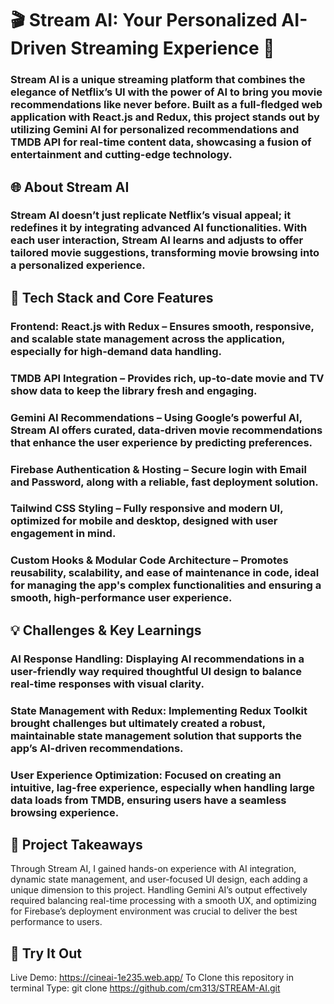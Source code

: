 # 🎬 Stream AI: Your Personalized AI-Driven Streaming Experience 🤖
### Stream AI is a unique streaming platform that combines the elegance of Netflix’s UI with the power of AI to bring you movie recommendations like never before. Built as a full-fledged web application with React.js and Redux, this project stands out by utilizing Gemini AI for personalized recommendations and TMDB API for real-time content data, showcasing a fusion of entertainment and cutting-edge technology.

## 🌐 About Stream AI
### Stream AI doesn’t just replicate Netflix’s visual appeal; it redefines it by integrating advanced AI functionalities. With each user interaction, Stream AI learns and adjusts to offer tailored movie suggestions, transforming movie browsing into a personalized experience.

## 🔧 Tech Stack and Core Features
### Frontend: React.js with Redux – Ensures smooth, responsive, and scalable state management across the application, especially for high-demand data handling.
### TMDB API Integration – Provides rich, up-to-date movie and TV show data to keep the library fresh and engaging.
### Gemini AI Recommendations – Using Google’s powerful AI, Stream AI offers curated, data-driven movie recommendations that enhance the user experience by predicting preferences.
### Firebase Authentication & Hosting – Secure login with Email and Password, along with a reliable, fast deployment solution.
### Tailwind CSS Styling – Fully responsive and modern UI, optimized for mobile and desktop, designed with user engagement in mind.
### Custom Hooks & Modular Code Architecture – Promotes reusability, scalability, and ease of maintenance in code, ideal for managing the app's complex functionalities and ensuring a smooth, high-performance user experience.

## 💡 Challenges & Key Learnings
### AI Response Handling: Displaying AI recommendations in a user-friendly way required thoughtful UI design to balance real-time responses with visual clarity.
### State Management with Redux: Implementing Redux Toolkit brought challenges but ultimately created a robust, maintainable state management solution that supports the app’s AI-driven recommendations.
### User Experience Optimization: Focused on creating an intuitive, lag-free experience, especially when handling large data loads from TMDB, ensuring users have a seamless browsing experience.

## 🚀 Project Takeaways
Through Stream AI, I gained hands-on experience with AI integration, dynamic state management, and user-focused UI design, each adding a unique dimension to this project. Handling Gemini AI’s output effectively required balancing real-time processing with a smooth UX, and optimizing for Firebase’s deployment environment was crucial to deliver the best performance to users.

## 🔗 Try It Out
Live Demo: https://cineai-1e235.web.app/
To Clone this repository in terminal Type: git clone https://github.com/cm313/STREAM-AI.git



